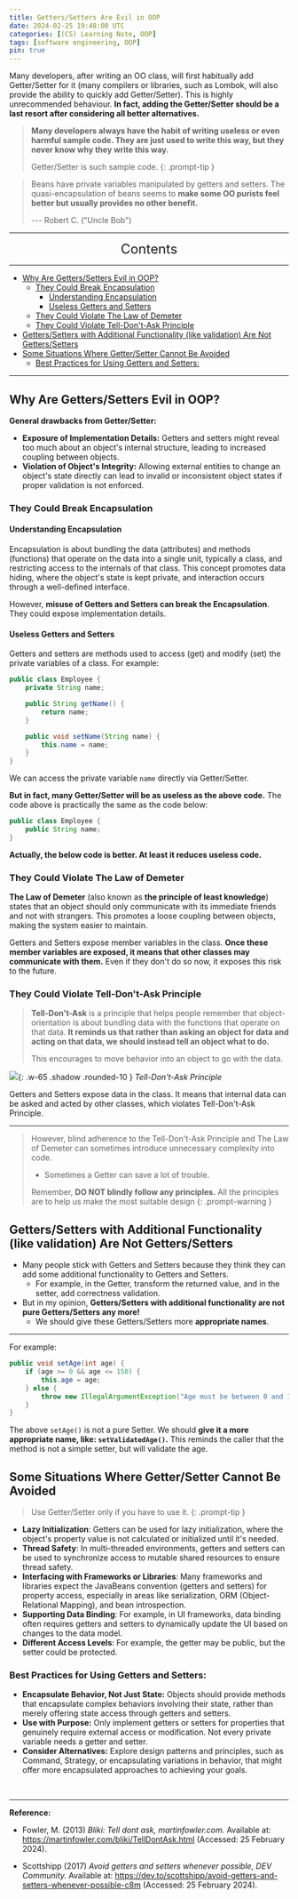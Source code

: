 ```yaml
---
title: Getters/Setters Are Evil in OOP
date: 2024-02-25 19:48:00 UTC
categories: [(CS) Learning Note, OOP]
tags: [software engineering, OOP]
pin: true
---
```


Many developers, after writing an OO class, will first habitually add Getter/Setter for it (many compilers or libraries, such as Lombok, will also provide the ability to quickly add Getter/Setter). This is highly unrecommended behaviour. **In fact, adding the Getter/Setter should be a last resort after considering all better alternatives.**

> **Many developers always have the habit of writing useless or even harmful sample code. They are just used to write this way, but they never know why they write this way.**
> 
> Getter/Setter is such sample code.
{: .prompt-tip }

> Beans have private variables manipulated by getters and setters. The quasi-encapsulation of beans seems to **make some OO purists feel better but usually provides no other benefit.**
>
> --- Robert C. ("Uncle Bob")

---
<center><font size='5'> Contents </font></center>

---

<!-- TOC -->
  * [Why Are Getters/Setters Evil in OOP?](#why-are-getterssetters-evil-in-oop)
    * [They Could Break Encapsulation](#they-could-break-encapsulation)
      * [Understanding Encapsulation](#understanding-encapsulation)
      * [Useless Getters and Setters](#useless-getters-and-setters)
    * [They Could Violate The Law of Demeter](#they-could-violate-the-law-of-demeter)
    * [They Could Violate Tell-Don't-Ask Principle](#they-could-violate-tell-dont-ask-principle)
  * [Getters/Setters with Additional Functionality (like validation) Are Not Getters/Setters](#getterssetters-with-additional-functionality-like-validation-are-not-getterssetters)
  * [Some Situations Where Getter/Setter Cannot Be Avoided](#some-situations-where-gettersetter-cannot-be-avoided)
    * [Best Practices for Using Getters and Setters:](#best-practices-for-using-getters-and-setters)
<!-- TOC -->

---

## Why Are Getters/Setters Evil in OOP?

**General drawbacks from Getter/Setter:**

- **Exposure of Implementation Details:** Getters and setters might reveal too much about an object's internal structure, leading to increased coupling between objects.
- **Violation of Object's Integrity:** Allowing external entities to change an object's state directly can lead to invalid or inconsistent object states if proper validation is not enforced.

### They Could Break Encapsulation

#### Understanding Encapsulation

Encapsulation is about bundling the data (attributes) and methods (functions) that operate on the data into a single unit, typically a class, and restricting access to the internals of that class. This concept promotes data hiding, where the object's state is kept private, and interaction occurs through a well-defined interface.

However, **misuse of Getters and Setters can break the Encapsulation**. They could expose implementation details.

#### Useless Getters and Setters

Getters and setters are methods used to access (get) and modify (set) the private variables of a class. For example:

```java
public class Employee {
    private String name;

    public String getName() {
        return name;
    }

    public void setName(String name) {
        this.name = name;
    }
}
```

We can access the private variable `name` directly via Getter/Setter.

**But in fact, many Getter/Setter will be as useless as the above code.** The code above is practically the same as the code below:

```java
public class Employee {
    public String name;
}
```

**Actually, the below code is better. At least it reduces useless code.**

### They Could Violate The Law of Demeter

**The Law of Demeter** (also known as **the principle of least knowledge**) states that an object should only communicate with its immediate friends and not with strangers. This promotes a loose coupling between objects, making the system easier to maintain.

Getters and Setters expose member variables in the class. **Once these member variables are exposed, it means that other classes may communicate with them.** Even if they don't do so now, it exposes this risk to the future.

### They Could Violate Tell-Don't-Ask Principle

> **Tell-Don't-Ask** is a principle that helps people remember that object-orientation is about bundling data with the functions that operate on that data. **It reminds us that rather than asking an object for data and acting on that data, we should instead tell an object what to do.** 
> 
> This encourages to move behavior into an object to go with the data.

![](https://i.postimg.cc/CxTdHkT4/1708896690561.png){: .w-65 .shadow .rounded-10 }
_Tell-Don't-Ask Principle_

Getters and Setters expose data in the class. It means that internal data can be asked and acted by other classes, which violates Tell-Don't-Ask Principle.

---

> However, blind adherence to the Tell-Don't-Ask Principle and The Law of Demeter can sometimes introduce unnecessary complexity into code.
>   - Sometimes a Getter can save a lot of trouble.
> 
> Remember, **DO NOT blindly follow any principles.** All the principles are to help us make the most suitable design
{: .prompt-warning }

## Getters/Setters with Additional Functionality (like validation) Are Not Getters/Setters

- Many people stick with Getters and Setters because they think they can add some additional functionality to Getters and Setters.
  - For example, in the Getter, transform the returned value, and in the setter, add correctness validation.
- But in my opinion, **Getters/Setters with additional functionality are not pure Getters/Setters any more!**
  - We should give these Getters/Setters more **appropriate names**.

---

For example:

```java 
public void setAge(int age) {
    if (age >= 0 && age <= 150) {
        this.age = age;
    } else {
        throw new IllegalArgumentException("Age must be between 0 and 150");
    }
}
```

The above `setAge()` is not a pure Setter. We should **give it a more appropriate name, like: `setValidatedAge()`.** This reminds the caller that the method is not a simple setter, but will validate the age.



## Some Situations Where Getter/Setter Cannot Be Avoided

> Use Getter/Setter only if you have to use it.
{: .prompt-tip }

- **Lazy Initialization**: Getters can be used for lazy initialization, where the object's property value is not calculated or initialized until it's needed.
- **Thread Safety**: In multi-threaded environments, getters and setters can be used to synchronize access to mutable shared resources to ensure thread safety.
- **Interfacing with Frameworks or Libraries**: Many frameworks and libraries expect the JavaBeans convention (getters and setters) for property access, especially in areas like serialization, ORM (Object-Relational Mapping), and bean introspection.
- **Supporting Data Binding**: For example, in UI frameworks, data binding often requires getters and setters to dynamically update the UI based on changes to the data model.
- **Different Access Levels**: For example, the getter may be public, but the setter could be protected.

### Best Practices for Using Getters and Setters:

- **Encapsulate Behavior, Not Just State:** Objects should provide methods that encapsulate complex behaviors involving their state, rather than merely offering state access through getters and setters.
- **Use with Purpose:** Only implement getters or setters for properties that genuinely require external access or modification. Not every private variable needs a getter and setter.
- **Consider Alternatives:** Explore design patterns and principles, such as Command, Strategy, or encapsulating variations in behavior, that might offer more encapsulated approaches to achieving your goals.


<br>

---

**Reference:**

- Fowler, M. (2013) _Bliki: Tell dont ask, martinfowler.com._ Available at: https://martinfowler.com/bliki/TellDontAsk.html (Accessed: 25 February 2024). 

- Scottshipp (2017) _Avoid getters and setters whenever possible, DEV Community._ Available at: https://dev.to/scottshipp/avoid-getters-and-setters-whenever-possible-c8m (Accessed: 25 February 2024). 
